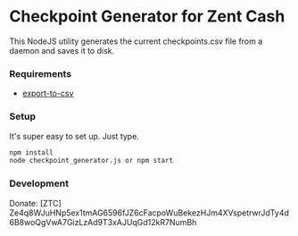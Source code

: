 # Checkpoint Generator for Zent Cash
This NodeJS utility generates the current checkpoints.csv file from a daemon and saves it to disk.

### Requirements

- [export-to-csv](https://github.com/alexcaza/export-to-csv)

### Setup

It's super easy to set up. Just type.
```bash
npm install
node checkpoint_generator.js or npm start
```

### Development

Donate: [ZTC] Ze4q8WJuHNp5ex1tmAG6596fJZ6cFacpoWuBekezHJm4XVspetrwrJdTy4d6B8woQgVwA7GizLzAd9T3xAJUqGd12kR7NumBh

